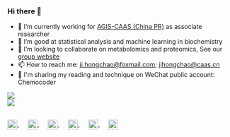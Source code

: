 ### Hi there 👋

- 🔭 I’m currently working for [AGIS-CAAS (China PR)](https://www.agis.org.cn/kydw/kydwyjzx/zxjsyjzx/00358335c1a44a9f83fd7918cfc225ec.htm) as associate researcher
- 🌱 I’m good at statistical analysis and machine learning in biochemistry
- 👯 I’m looking to collaborate on metabolomics and proteomics, See our [group website](https://www.x-mol.com/groups/hcji)
- 📫 How to reach me: ji.hongchao@foxmail.com; jihongchao@caas.cn
- 🍭 I'm sharing my reading and technique on WeChat public account: Chemocoder

<div align="left"> <img src="https://github-readme-stats.vercel.app/api?username=hcji" /> </div>
<div align="left"> <img src="https://github-profile-trophy.vercel.app/?username=hcji" /> </div>

</br>
<p align="left">
  <a href="http://wpa.qq.com/msgrd?v=3&uin=420240865&site=qq&menu=yes">
    <img align="center" width="22px" src="https://api.iconify.design/icon-park/tencent-qq.svg" />
  </a>&nbsp;&nbsp;&nbsp;&nbsp;
  
  <a href="https://www.linkedin.com/in/%E5%AE%8F%E8%B6%85-%E7%BA%AA-620646102/">
    <img align="center" width="22px" src="https://cdn.jsdelivr.net/npm/simple-icons@v3/icons/linkedin.svg" />
  </a>&nbsp;&nbsp;&nbsp;&nbsp;

  <a href="https://orcid.org/0000-0002-7364-0741">
    <img align="center" width="22px" src="https://cdn.jsdelivr.net/npm/simple-icons@v3/icons/orcid.svg" />
  </a>&nbsp;&nbsp;&nbsp;&nbsp;
  
  <a href="https://www.researchgate.net/profile/Hongchao-Ji-2">
    <img align="center" width="22px" src="https://api.iconify.design/fa-brands/researchgate.svg" />
  </a>&nbsp;&nbsp;&nbsp;&nbsp;
  
   <a href="https://github.com/hcji/hcji/blob/main/img/wechat.jpg">
    <img align="center" width="22px" src="https://api.iconify.design/fa/wechat.svg" />
  </a>&nbsp;&nbsp;&nbsp;&nbsp;

  <a href="https://github.com/hcji">
    <img align="center" width="22px" src="https://cdn.jsdelivr.net/npm/simple-icons@v3/icons/github.svg" />
  </a>
</p>
<br/>
